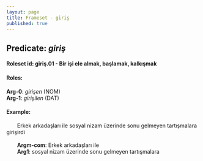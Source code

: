 ```yaml
---
layout: page
title: Frameset - giriş
published: true
---
```

<h2>Predicate: <i>giriş</i></h2>
<h4>Roleset id: giriş.01 - Bir işi ele almak, başlamak, kalkışmak<br>
<h4>Roles:</h4>
<b>Arg-0</b>: <i>girişen</i>  (NOM) <br>
<b>Arg-1</b>: <i>girişilen</i>  (DAT) <br>
<h4>Example:</h4>
&emsp;&emsp;Erkek arkadaşları ile sosyal nizam üzerinde sonu gelmeyen tartışmalara girişirdi<br><br>
&emsp;&emsp;<b>Argm-com</b>:  Erkek arkadaşları ile<br>
&emsp;&emsp;<b>Arg1</b>:  sosyal nizam üzerinde sonu gelmeyen tartışmalara<br>

